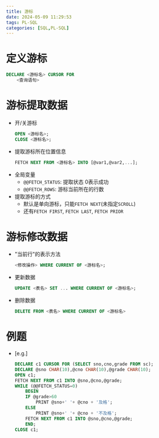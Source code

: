 ```yaml
---
title: 游标
date: 2024-05-09 11:29:53
tags: PL-SQL
categories: [SQL,PL-SQL]
---
```



# 定义游标
```sql
DECLARE <游标名> CURSOR FOR
    <查询语句>
```
<!-- more -->
# 游标提取数据
- 开/关游标
    ```sql
    OPEN <游标名>;
    CLOSE <游标名>;
    ```
- 提取游标所在位置信息
    ```sql
    FETCH NEXT FROM <游标名> INTO [@var1,@var2,...];
    ```
- 全局变量
    - `@@FETCH_STATUS`: 提取状态 0表示成功
    - `@@FETCH_ROWS`: 游标当前所在的行数
- 提取游标的方式
    - 默认是单向游标，只能`FETCH NEXT`(未指定`SCROLL`)
    - 还有`FETCH FIRST`, `FETCH LAST`, `FETCH PRIOR`

# 游标修改数据
- "当前行"的表示方法
    ```sql
    <修改操作> WHERE CURRENT OF <游标名>;
    ```
- 更新数据
    ```sql
    UPDATE <表名> SET ... WHERE CURRENT OF <游标名>;
    ```
- 删除数据
    ```sql
    DELETE FROM <表名> WHERE CURRENT OF <游标名>
    ```

# 例题
- [e.g.]
    ```sql
    DECLARE c1 CURSOR FOR (SELECT sno,cno,grade FROM sc);
    DECLARE @sno CHAR(10),@cno CHAR(10),@grade CHAR(10);
    OPEN c1;
    FETCH NEXT FROM c1 INTO @sno,@cno,@grade;
    WHILE (@@FETCH_STATUS=0)
        BEGIN
        IF @grade>60
            PRINT @sno+' '+ @cno + '及格';
        ELSE
            PRINT @sno+' '+ @cno + '不及格';
        FETCH NEXT FROM c1 INTO @sno,@cno,@grade;
        END;
    CLOSE c1;
    ```
